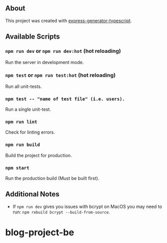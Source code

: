 ## About

This project was created with [express-generator-typescript](https://github.com/seanpmaxwell/express-generator-typescript).


## Available Scripts

### `npm run dev` or `npm run dev:hot` (hot reloading)

Run the server in development mode.

### `npm test` or `npm run test:hot` (hot reloading)

Run all unit-tests.

### `npm test -- "name of test file" (i.e. users).`

Run a single unit-test.

### `npm run lint`

Check for linting errors.

### `npm run build`

Build the project for production.

### `npm start`

Run the production build (Must be built first).


## Additional Notes

- If `npm run dev` gives you issues with bcrypt on MacOS you may need to run: `npm rebuild bcrypt --build-from-source`. 
# blog-project-be
